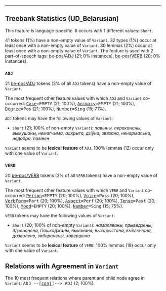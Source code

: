 

--------------------------------------------------------------------------------

## Treebank Statistics (UD_Belarusian)

This feature is language-specific.
It occurs with 1 different values: `Short`.

41 tokens (1%) have a non-empty value of `Variant`.
32 types (1%) occur at least once with a non-empty value of `Variant`.
30 lemmas (2%) occur at least once with a non-empty value of `Variant`.
The feature is used with 2 part-of-speech tags: [be-pos/ADJ]() (21; 0% instances), [be-pos/VERB]() (20; 0% instances).

### `ADJ`

21 [be-pos/ADJ]() tokens (3% of all `ADJ` tokens) have a non-empty value of `Variant`.

The most frequent other feature values with which `ADJ` and `Variant` co-occurred: <tt><a href="Case.html">Case</a>=EMPTY</tt> (21; 100%), <tt><a href="Animacy.html">Animacy</a>=EMPTY</tt> (21; 100%), <tt><a href="Degree.html">Degree</a>=Pos</tt> (21; 100%), <tt><a href="Number.html">Number</a>=Sing</tt> (15; 71%).

`ADJ` tokens may have the following values of `Variant`:

* `Short` (21; 100% of non-empty `Variant`): <em>павінны, перакананы, вымушаны, немагчыма, адкрыта, дзіўна, звязана, ненармальна, нядобра, павінен</em>

`Variant` seems to be **lexical feature** of `ADJ`. 100% lemmas (12) occur only with one value of `Variant`.

### `VERB`

20 [be-pos/VERB]() tokens (3% of all `VERB` tokens) have a non-empty value of `Variant`.

The most frequent other feature values with which `VERB` and `Variant` co-occurred: <tt><a href="Person.html">Person</a>=EMPTY</tt> (20; 100%), <tt><a href="Voice.html">Voice</a>=Pass</tt> (20; 100%), <tt><a href="VerbForm.html">VerbForm</a>=Part</tt> (20; 100%), <tt><a href="Aspect.html">Aspect</a>=Perf</tt> (20; 100%), <tt><a href="Tense.html">Tense</a>=Past</tt> (20; 100%), <tt><a href="Mood.html">Mood</a>=EMPTY</tt> (20; 100%), <tt><a href="Number.html">Number</a>=Sing</tt> (15; 75%).

`VERB` tokens may have the following values of `Variant`:

* `Short` (20; 100% of non-empty `Variant`): <em>намаляваны, прыведзены, Здзейснена, Пашкоджаны, выканана, выкарыстана, выключана, дазволена, забаронены, завершана</em>

`Variant` seems to be **lexical feature** of `VERB`. 100% lemmas (18) occur only with one value of `Variant`.

## Relations with Agreement in `Variant`

The 10 most frequent relations where parent and child node agree in `Variant`:
<tt>ADJ --[<a href="../dep/conj.html">conj</a>]--> ADJ</tt> (2; 100%).

